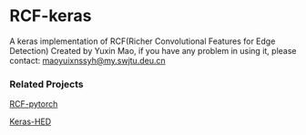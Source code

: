 # RCF-keras
A keras implementation of RCF(Richer Convolutional Features for Edge Detection)
Created by Yuxin Mao, if you have any problem in using it, please contact: maoyuixnssyh@my.swjtu.deu.cn
### Related Projects
[RCF-pytorch](https://github.com/meteorshowers/RCF-pytorch)

[Keras-HED](https://github.com/lc82111/Keras_HED)

